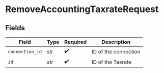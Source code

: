 # RemoveAccountingTaxrateRequest


## Fields

| Field                | Type                 | Required             | Description          |
| -------------------- | -------------------- | -------------------- | -------------------- |
| `connection_id`      | *str*                | :heavy_check_mark:   | ID of the connection |
| `id`                 | *str*                | :heavy_check_mark:   | ID of the Taxrate    |
